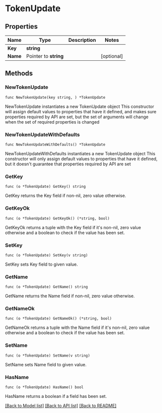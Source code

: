 # TokenUpdate

## Properties

Name | Type | Description | Notes
------------ | ------------- | ------------- | -------------
**Key** | **string** |  | 
**Name** | Pointer to **string** |  | [optional] 

## Methods

### NewTokenUpdate

`func NewTokenUpdate(key string, ) *TokenUpdate`

NewTokenUpdate instantiates a new TokenUpdate object
This constructor will assign default values to properties that have it defined,
and makes sure properties required by API are set, but the set of arguments
will change when the set of required properties is changed

### NewTokenUpdateWithDefaults

`func NewTokenUpdateWithDefaults() *TokenUpdate`

NewTokenUpdateWithDefaults instantiates a new TokenUpdate object
This constructor will only assign default values to properties that have it defined,
but it doesn't guarantee that properties required by API are set

### GetKey

`func (o *TokenUpdate) GetKey() string`

GetKey returns the Key field if non-nil, zero value otherwise.

### GetKeyOk

`func (o *TokenUpdate) GetKeyOk() (*string, bool)`

GetKeyOk returns a tuple with the Key field if it's non-nil, zero value otherwise
and a boolean to check if the value has been set.

### SetKey

`func (o *TokenUpdate) SetKey(v string)`

SetKey sets Key field to given value.


### GetName

`func (o *TokenUpdate) GetName() string`

GetName returns the Name field if non-nil, zero value otherwise.

### GetNameOk

`func (o *TokenUpdate) GetNameOk() (*string, bool)`

GetNameOk returns a tuple with the Name field if it's non-nil, zero value otherwise
and a boolean to check if the value has been set.

### SetName

`func (o *TokenUpdate) SetName(v string)`

SetName sets Name field to given value.

### HasName

`func (o *TokenUpdate) HasName() bool`

HasName returns a boolean if a field has been set.


[[Back to Model list]](../README.md#documentation-for-models) [[Back to API list]](../README.md#documentation-for-api-endpoints) [[Back to README]](../README.md)



